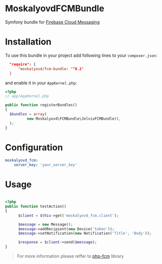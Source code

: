# MoskalyovdFCMBundle #
Symfony bundle for [Firebase Cloud Messaging](https://firebase.google.com/docs/cloud-messaging/)
  
# Installation #
  To use this bundle in your project add following lines to your `composer.json`:

  ``` json
    "require": {
        "moskalyovd/fcm-bundle: "^0.2"
    }

  ```
  
  and enable it in your `AppKernel.php`:

  ``` php
<?php
// app/AppKernel.php

public function registerBundles()
{
    $bundles = array(
            new Moskalyovd\FCMBundle\JelvixFCMBundle(),
    );
}
  
  ```

# Configuration #

``` yaml
moskalyovd_fcm:
    server_key: 'your_server_key'

```

# Usage #

  ``` php

  <?php
  public function testAction()
  {
        $client = $this->get('moskalyovd_fcm.client');

        $message = new Message();
        $message->addRecipient(new Device('token'));
        $message->setNotification(new Notification('Title', 'Body'));

        $response = $client->send($message);
  }
  ```
  
> For more information please reffer to [php-fcm](https://github.com/Paragraph1/php-fcm)  library
